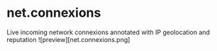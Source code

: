 # net.connexions
Live incoming network connexions annotated with IP geolocation and reputation
![preview][net.connexions.png]